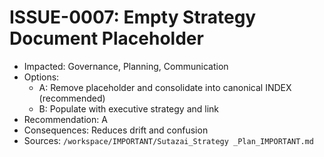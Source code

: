 # ISSUE-0007: Empty Strategy Document Placeholder

- Impacted: Governance, Planning, Communication
- Options:
  - A: Remove placeholder and consolidate into canonical INDEX (recommended)
  - B: Populate with executive strategy and link
- Recommendation: A
- Consequences: Reduces drift and confusion
- Sources: `/workspace/IMPORTANT/Sutazai_Strategy _Plan_IMPORTANT.md`
